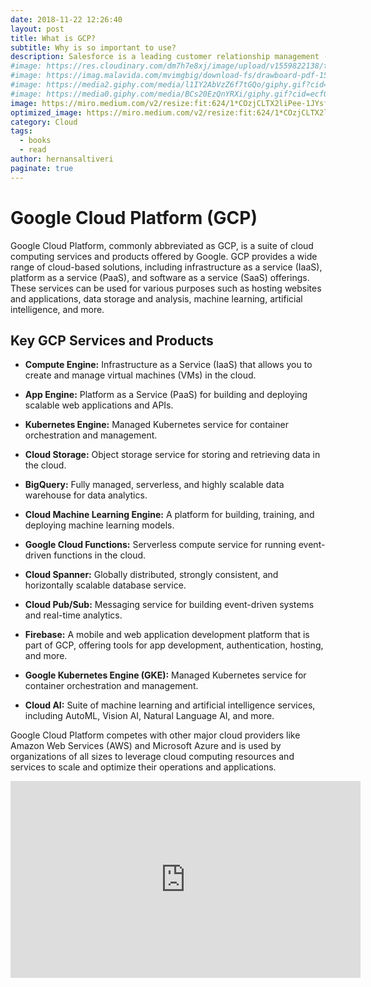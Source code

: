 ```yaml
---
date: 2018-11-22 12:26:40
layout: post
title: What is GCP?
subtitle: Why is so important to use?
description: Salesforce is a leading customer relationship management (CRM) platform and cloud computing company... 
#image: https://res.cloudinary.com/dm7h7e8xj/image/upload/v1559822138/theme9_v273a9.jpg
#image: https://imag.malavida.com/mvimgbig/download-fs/drawboard-pdf-15322-5.jpg
#image: https://media2.giphy.com/media/l1IY2AbVzZ6f7tGQo/giphy.gif?cid=ecf05e47c46f4c993306fa86540461d15f358257b387d43f&rid=giphy.gif
#image: https://media0.giphy.com/media/BCs20EzQnYRXi/giphy.gif?cid=ecf05e47f232b1b79d83818de57145545e1c0893e38473eb&rid=giphy.gif
image: https://miro.medium.com/v2/resize:fit:624/1*COzjCLTX2liPee-1JYsf_w.png
optimized_image: https://miro.medium.com/v2/resize:fit:624/1*COzjCLTX2liPee-1JYsf_w.png
category: Cloud
tags:
  - books
  - read
author: hernansaltiveri
paginate: true
---
```




# Google Cloud Platform (GCP)

Google Cloud Platform, commonly abbreviated as GCP, is a suite of cloud computing services and products offered by Google. GCP provides a wide range of cloud-based solutions, including infrastructure as a service (IaaS), platform as a service (PaaS), and software as a service (SaaS) offerings. These services can be used for various purposes such as hosting websites and applications, data storage and analysis, machine learning, artificial intelligence, and more.

## Key GCP Services and Products

- **Compute Engine:** Infrastructure as a Service (IaaS) that allows you to create and manage virtual machines (VMs) in the cloud.

- **App Engine:** Platform as a Service (PaaS) for building and deploying scalable web applications and APIs.

- **Kubernetes Engine:** Managed Kubernetes service for container orchestration and management.

- **Cloud Storage:** Object storage service for storing and retrieving data in the cloud.

- **BigQuery:** Fully managed, serverless, and highly scalable data warehouse for data analytics.

- **Cloud Machine Learning Engine:** A platform for building, training, and deploying machine learning models.

- **Google Cloud Functions:** Serverless compute service for running event-driven functions in the cloud.

- **Cloud Spanner:** Globally distributed, strongly consistent, and horizontally scalable database service.

- **Cloud Pub/Sub:** Messaging service for building event-driven systems and real-time analytics.

- **Firebase:** A mobile and web application development platform that is part of GCP, offering tools for app development, authentication, hosting, and more.

- **Google Kubernetes Engine (GKE):** Managed Kubernetes service for container orchestration and management.

- **Cloud AI:** Suite of machine learning and artificial intelligence services, including AutoML, Vision AI, Natural Language AI, and more.

Google Cloud Platform competes with other major cloud providers like Amazon Web Services (AWS) and Microsoft Azure and is used by organizations of all sizes to leverage cloud computing resources and services to scale and optimize their operations and applications.


<iframe width="560" height="315" src="https://www.youtube.com/embed/kzKFuHk8ovk?si=qm67PmolOCFLdpF7" title="YouTube video player" frameborder="0" allow="accelerometer; autoplay; clipboard-write; encrypted-media; gyroscope; picture-in-picture; web-share" allowfullscreen></iframe>